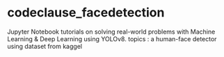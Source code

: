 # codeclause_facedetection
Jupyter Notebook tutorials on solving real-world problems with Machine Learning &amp; Deep Learning using YOLOv8. topics : a human-face detector using dataset from kaggel

